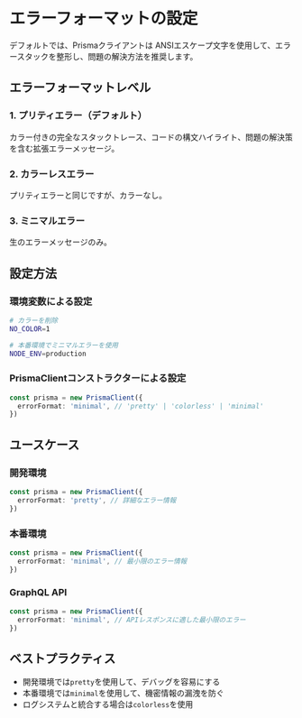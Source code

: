 # エラーフォーマットの設定

デフォルトでは、Prismaクライアントは ANSIエスケープ文字を使用して、エラースタックを整形し、問題の解決方法を推奨します。

## エラーフォーマットレベル

### 1. プリティエラー（デフォルト）

カラー付きの完全なスタックトレース、コードの構文ハイライト、問題の解決策を含む拡張エラーメッセージ。

### 2. カラーレスエラー

プリティエラーと同じですが、カラーなし。

### 3. ミニマルエラー

生のエラーメッセージのみ。

## 設定方法

### 環境変数による設定

```bash
# カラーを削除
NO_COLOR=1

# 本番環境でミニマルエラーを使用
NODE_ENV=production
```

### PrismaClientコンストラクターによる設定

```typescript
const prisma = new PrismaClient({
  errorFormat: 'minimal', // 'pretty' | 'colorless' | 'minimal'
})
```

## ユースケース

### 開発環境

```typescript
const prisma = new PrismaClient({
  errorFormat: 'pretty', // 詳細なエラー情報
})
```

### 本番環境

```typescript
const prisma = new PrismaClient({
  errorFormat: 'minimal', // 最小限のエラー情報
})
```

### GraphQL API

```typescript
const prisma = new PrismaClient({
  errorFormat: 'minimal', // APIレスポンスに適した最小限のエラー
})
```

## ベストプラクティス

- 開発環境では`pretty`を使用して、デバッグを容易にする
- 本番環境では`minimal`を使用して、機密情報の漏洩を防ぐ
- ログシステムと統合する場合は`colorless`を使用
